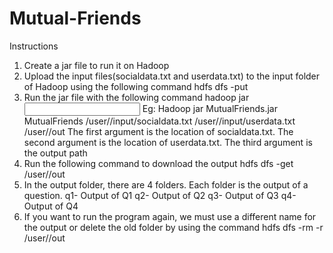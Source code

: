 # Mutual-Friends
Instructions
1. Create a jar file to run it on Hadoop
2. Upload the input files(socialdata.txt and userdata.txt) to the input folder of Hadoop using the following command
	hdfs dfs -put <location of file> <location of input directory on Hadoop>
3. Run the jar file with the following command
	hadoop jar <location of the jar> <Classname> <input location> <output location>
Eg: Hadoop jar MutualFriends.jar MutualFriends /user/<user-name>/input/socialdata.txt /user/<user-name>/input/userdata.txt /user/<user-name>/out
The first argument is the location of socialdata.txt. The second argument is the location of userdata.txt. The third argument is the output path
4. Run the following command to download the output
	hdfs dfs -get /user/<user-name>/out
5. In the output folder, there are 4 folders. Each folder is the output of a question.
q1- Output of Q1
q2- Output of Q2
q3- Output of Q3
q4- Output of Q4
6. If you want to run the program again, we must use a different name for the output or delete the old folder by using the command
	hdfs dfs -rm -r /user/<user-name>/out
